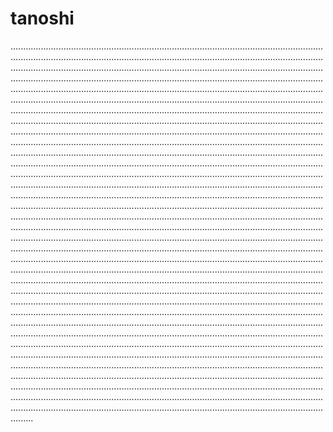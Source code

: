 # tanoshi
.............................................................................................................................................................................................................................................................................................................................................................................................................................................................................................................................................................................................................................................................................................................................................................................................................................................................................................................................................................................................................................................................................................................................................................................................................................................................................................................................................................................................................................................................................................................................................................................................................................................................................................................................................................................................................................................................................................................................................................................................................................................................................................................................................................................................................................................................................................................................................................................................................................................................................................................................................................................................................................................................................................................................................................................................................................................................................................................................................................................................................................................................................................................................................................................................................................................................................................................................................................................................................................................................................................................................................................................................................................................................................................................................................................................................................................................................................................................................................................................................................................................................................................................................................................................................................................................................................................................................................................................................................................................................................................................................